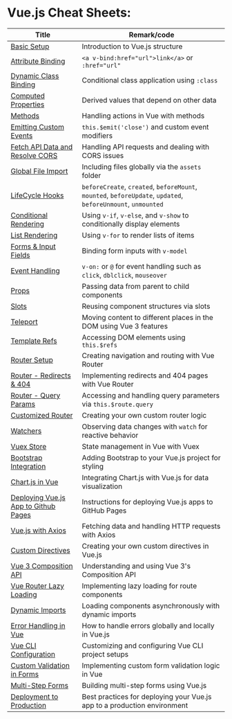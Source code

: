 # Vue.js Cheat Sheets:

| Title    | Remark/code  |
| -------------| -----|
| [Basic Setup](https://github.com/potatoscript/vue/wiki/Basic) | Introduction to Vue.js structure |
| [Attribute Binding](https://github.com/potatoscript/vue/wiki/Attribute-Binding) | `<a v-bind:href="url">link</a>` or `:href="url"` |
| [Dynamic Class Binding](https://github.com/potatoscript/vue/wiki/Dynamic-Class) | Conditional class application using `:class` |
| [Computed Properties](https://github.com/potatoscript/vue/wiki/Computed-Properties) | Derived values that depend on other data |
| [Methods](https://github.com/potatoscript/vue/wiki/Methods) | Handling actions in Vue with methods |
| [Emitting Custom Events](https://github.com/potatoscript/vue/wiki/Emitting-Custom-Events) | `this.$emit('close')` and custom event modifiers |
| [Fetch API Data and Resolve CORS](https://github.com/potatoscript/vue/wiki/API-Resolve-CORS) | Handling API requests and dealing with CORS issues |
| [Global File Import](https://github.com/potatoscript/vue/wiki/Global-File) | Including files globally via the `assets` folder |
| [LifeCycle Hooks](https://github.com/potatoscript/vue/wiki/Lifecycle-Hooks) | `beforeCreate`, `created`, `beforeMount`, `mounted`, `beforeUpdate`, `updated`, `beforeUnmount`, `unmounted` |
| [Conditional Rendering](https://github.com/potatoscript/vue/wiki/Conditioning) | Using `v-if`, `v-else`, and `v-show` to conditionally display elements |
| [List Rendering](https://github.com/potatoscript/vue/wiki/v-for) | Using `v-for` to render lists of items |
| [Forms & Input Fields](https://github.com/potatoscript/vue/wiki/v-model) | Binding form inputs with `v-model` |
| [Event Handling](https://github.com/potatoscript/vue/wiki/EventHandling) | `v-on:` or `@` for event handling such as `click`, `dblclick`, `mouseover` |
| [Props](https://github.com/potatoscript/vue/wiki/Props) | Passing data from parent to child components |
| [Slots](https://github.com/potatoscript/vue/wiki/slots) | Reusing component structures via slots |
| [Teleport](https://github.com/potatoscript/vue/wiki/teleport) | Moving content to different places in the DOM using Vue 3 features |
| [Template Refs](https://github.com/potatoscript/vue/wiki/Refs) | Accessing DOM elements using `this.$refs` |
| [Router Setup](https://github.com/potatoscript/vue/wiki/Router) | Creating navigation and routing with Vue Router |
| [Router - Redirects & 404](https://github.com/potatoscript/vue/wiki/Router-Redirects) | Implementing redirects and 404 pages with Vue Router |
| [Router - Query Params](https://github.com/potatoscript/vue/wiki/$route.query) | Accessing and handling query parameters via `this.$route.query` |
| [Customized Router](https://github.com/potatoscript/vue/wiki/Customized-Router) | Creating your own custom router logic |
| [Watchers](https://github.com/potatoscript/vue/wiki/watch) | Observing data changes with `watch` for reactive behavior |
| [Vuex Store](https://github.com/potatoscript/vue/wiki/Vuex) | State management in Vue with Vuex |
| [Bootstrap Integration](https://github.com/potatoscript/vue/wiki/bootstrap) | Adding Bootstrap to your Vue.js project for styling |
| [Chart.js in Vue](https://github.com/potatoscript/vue/wiki/chartjs) | Integrating Chart.js with Vue.js for data visualization |
| [Deploying Vue.js App to Github Pages](https://github.com/potatoscript/vue/wiki/deploy-to-github) | Instructions for deploying Vue.js apps to GitHub Pages |
| [Vue.js with Axios](https://github.com/potatoscript/vue/wiki/axios) | Fetching data and handling HTTP requests with Axios |
| [Custom Directives](https://github.com/potatoscript/vue/wiki/Directives) | Creating your own custom directives in Vue.js |
| [Vue 3 Composition API](https://github.com/potatoscript/vue/wiki/Composition-API) | Understanding and using Vue 3's Composition API |
| [Vue Router Lazy Loading](https://github.com/potatoscript/vue/wiki/Router-Lazy-Loading) | Implementing lazy loading for route components |
| [Dynamic Imports](https://github.com/potatoscript/vue/wiki/Dynamic-Imports) | Loading components asynchronously with dynamic imports |
| [Error Handling in Vue](https://github.com/potatoscript/vue/wiki/Error-Handling) | How to handle errors globally and locally in Vue.js |
| [Vue CLI Configuration](https://github.com/potatoscript/vue/wiki/Vue-CLI) | Customizing and configuring Vue CLI project setups |
| [Custom Validation in Forms](https://github.com/potatoscript/vue/wiki/Form-Validation) | Implementing custom form validation logic in Vue |
| [Multi-Step Forms](https://github.com/potatoscript/vue/wiki/Multi-Step-Forms) | Building multi-step forms using Vue.js |
| [Deployment to Production](https://github.com/potatoscript/vue/wiki/Production-Deployment) | Best practices for deploying your Vue.js app to a production environment |
